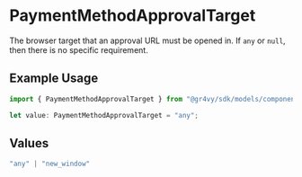 # PaymentMethodApprovalTarget

The browser target that an approval URL must be opened in. If `any` or `null`, then there is no specific requirement.

## Example Usage

```typescript
import { PaymentMethodApprovalTarget } from "@gr4vy/sdk/models/components";

let value: PaymentMethodApprovalTarget = "any";
```

## Values

```typescript
"any" | "new_window"
```